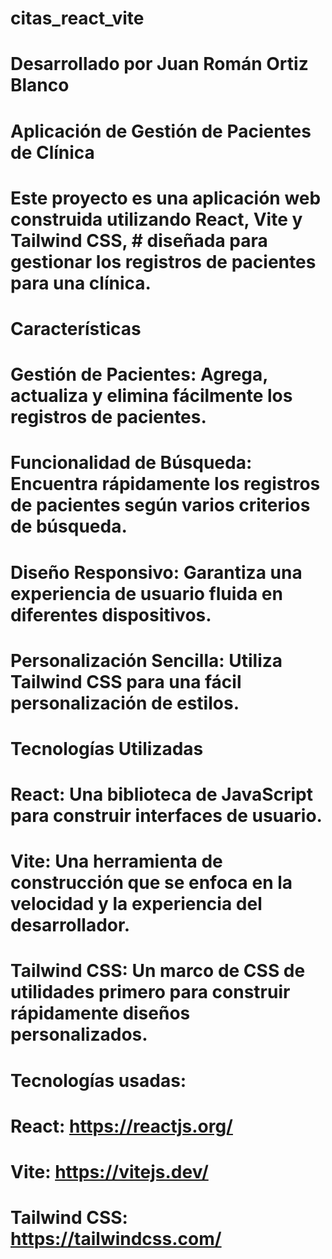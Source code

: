 # citas_react_vite

# Desarrollado por Juan Román Ortiz Blanco

# Aplicación de Gestión de Pacientes de Clínica

# Este proyecto es una aplicación web construida utilizando React, Vite y Tailwind CSS, # diseñada para gestionar los registros de pacientes para una clínica.

# Características
# Gestión de Pacientes: Agrega, actualiza y elimina fácilmente los registros de pacientes.
# Funcionalidad de Búsqueda: Encuentra rápidamente los registros de pacientes según varios criterios de búsqueda.
# Diseño Responsivo: Garantiza una experiencia de usuario fluida en diferentes dispositivos.
# Personalización Sencilla: Utiliza Tailwind CSS para una fácil personalización de estilos.
# Tecnologías Utilizadas
# React: Una biblioteca de JavaScript para construir interfaces de usuario.
# Vite: Una herramienta de construcción que se enfoca en la velocidad y la experiencia del desarrollador.
# Tailwind CSS: Un marco de CSS de utilidades primero para construir rápidamente diseños personalizados.

# Tecnologías usadas:
# React: https://reactjs.org/
# Vite: https://vitejs.dev/
# Tailwind CSS: https://tailwindcss.com/
